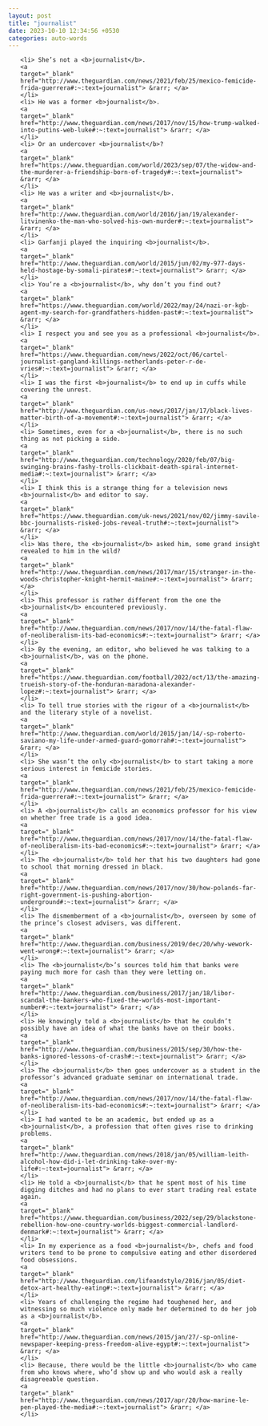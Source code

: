```yaml
---
layout: post
title: "journalist"
date: 2023-10-10 12:34:56 +0530
categories: auto-words
---
```

<ol>

    <li> She’s not a <b>journalist</b>.
    <a 
    target="_blank" 
    href="http://www.theguardian.com/news/2021/feb/25/mexico-femicide-frida-guerrera#:~:text=journalist"> &rarr; </a>
    </li>
    <li> He was a former <b>journalist</b>.
    <a 
    target="_blank" 
    href="http://www.theguardian.com/news/2017/nov/15/how-trump-walked-into-putins-web-luke#:~:text=journalist"> &rarr; </a>
    </li>
    <li> Or an undercover <b>journalist</b>?
    <a 
    target="_blank" 
    href="https://www.theguardian.com/world/2023/sep/07/the-widow-and-the-murderer-a-friendship-born-of-tragedy#:~:text=journalist"> &rarr; </a>
    </li>
    <li> He was a writer and <b>journalist</b>.
    <a 
    target="_blank" 
    href="http://www.theguardian.com/world/2016/jan/19/alexander-litvinenko-the-man-who-solved-his-own-murder#:~:text=journalist"> &rarr; </a>
    </li>
    <li> Garfanji played the inquiring <b>journalist</b>.
    <a 
    target="_blank" 
    href="http://www.theguardian.com/world/2015/jun/02/my-977-days-held-hostage-by-somali-pirates#:~:text=journalist"> &rarr; </a>
    </li>
    <li> You’re a <b>journalist</b>, why don’t you find out?
    <a 
    target="_blank" 
    href="https://www.theguardian.com/world/2022/may/24/nazi-or-kgb-agent-my-search-for-grandfathers-hidden-past#:~:text=journalist"> &rarr; </a>
    </li>
    <li> I respect you and see you as a professional <b>journalist</b>.
    <a 
    target="_blank" 
    href="https://www.theguardian.com/news/2022/oct/06/cartel-journalist-gangland-killings-netherlands-peter-r-de-vries#:~:text=journalist"> &rarr; </a>
    </li>
    <li> I was the first <b>journalist</b> to end up in cuffs while covering the unrest.
    <a 
    target="_blank" 
    href="http://www.theguardian.com/us-news/2017/jan/17/black-lives-matter-birth-of-a-movement#:~:text=journalist"> &rarr; </a>
    </li>
    <li> Sometimes, even for a <b>journalist</b>, there is no such thing as not picking a side.
    <a 
    target="_blank" 
    href="http://www.theguardian.com/technology/2020/feb/07/big-swinging-brains-fashy-trolls-clickbait-death-spiral-internet-media#:~:text=journalist"> &rarr; </a>
    </li>
    <li> I think this is a strange thing for a television news <b>journalist</b> and editor to say.
    <a 
    target="_blank" 
    href="https://www.theguardian.com/uk-news/2021/nov/02/jimmy-savile-bbc-journalists-risked-jobs-reveal-truth#:~:text=journalist"> &rarr; </a>
    </li>
    <li> Was there, the <b>journalist</b> asked him, some grand insight revealed to him in the wild?
    <a 
    target="_blank" 
    href="http://www.theguardian.com/news/2017/mar/15/stranger-in-the-woods-christopher-knight-hermit-maine#:~:text=journalist"> &rarr; </a>
    </li>
    <li> This professor is rather different from the one the <b>journalist</b> encountered previously.
    <a 
    target="_blank" 
    href="http://www.theguardian.com/news/2017/nov/14/the-fatal-flaw-of-neoliberalism-its-bad-economics#:~:text=journalist"> &rarr; </a>
    </li>
    <li> By the evening, an editor, who believed he was talking to a <b>journalist</b>, was on the phone.
    <a 
    target="_blank" 
    href="https://www.theguardian.com/football/2022/oct/13/the-amazing-trueish-story-of-the-honduran-maradona-alexander-lopez#:~:text=journalist"> &rarr; </a>
    </li>
    <li> To tell true stories with the rigour of a <b>journalist</b> and the literary style of a novelist.
    <a 
    target="_blank" 
    href="http://www.theguardian.com/world/2015/jan/14/-sp-roberto-saviano-my-life-under-armed-guard-gomorrah#:~:text=journalist"> &rarr; </a>
    </li>
    <li> She wasn’t the only <b>journalist</b> to start taking a more serious interest in femicide stories.
    <a 
    target="_blank" 
    href="http://www.theguardian.com/news/2021/feb/25/mexico-femicide-frida-guerrera#:~:text=journalist"> &rarr; </a>
    </li>
    <li> A <b>journalist</b> calls an economics professor for his view on whether free trade is a good idea.
    <a 
    target="_blank" 
    href="http://www.theguardian.com/news/2017/nov/14/the-fatal-flaw-of-neoliberalism-its-bad-economics#:~:text=journalist"> &rarr; </a>
    </li>
    <li> The <b>journalist</b> told her that his two daughters had gone to school that morning dressed in black.
    <a 
    target="_blank" 
    href="http://www.theguardian.com/news/2017/nov/30/how-polands-far-right-government-is-pushing-abortion-underground#:~:text=journalist"> &rarr; </a>
    </li>
    <li> The dismemberment of a <b>journalist</b>, overseen by some of the prince’s closest advisers, was different.
    <a 
    target="_blank" 
    href="http://www.theguardian.com/business/2019/dec/20/why-wework-went-wrong#:~:text=journalist"> &rarr; </a>
    </li>
    <li> The <b>journalist</b>’s sources told him that banks were paying much more for cash than they were letting on.
    <a 
    target="_blank" 
    href="http://www.theguardian.com/business/2017/jan/18/libor-scandal-the-bankers-who-fixed-the-worlds-most-important-number#:~:text=journalist"> &rarr; </a>
    </li>
    <li> He knowingly told a <b>journalist</b> that he couldn’t possibly have an idea of what the banks have on their books.
    <a 
    target="_blank" 
    href="http://www.theguardian.com/business/2015/sep/30/how-the-banks-ignored-lessons-of-crash#:~:text=journalist"> &rarr; </a>
    </li>
    <li> The <b>journalist</b> then goes undercover as a student in the professor’s advanced graduate seminar on international trade.
    <a 
    target="_blank" 
    href="http://www.theguardian.com/news/2017/nov/14/the-fatal-flaw-of-neoliberalism-its-bad-economics#:~:text=journalist"> &rarr; </a>
    </li>
    <li> I had wanted to be an academic, but ended up as a <b>journalist</b>, a profession that often gives rise to drinking problems.
    <a 
    target="_blank" 
    href="http://www.theguardian.com/news/2018/jan/05/william-leith-alcohol-how-did-i-let-drinking-take-over-my-life#:~:text=journalist"> &rarr; </a>
    </li>
    <li> He told a <b>journalist</b> that he spent most of his time digging ditches and had no plans to ever start trading real estate again.
    <a 
    target="_blank" 
    href="https://www.theguardian.com/business/2022/sep/29/blackstone-rebellion-how-one-country-worlds-biggest-commercial-landlord-denmark#:~:text=journalist"> &rarr; </a>
    </li>
    <li> In my experience as a food <b>journalist</b>, chefs and food writers tend to be prone to compulsive eating and other disordered food obsessions.
    <a 
    target="_blank" 
    href="http://www.theguardian.com/lifeandstyle/2016/jan/05/diet-detox-art-healthy-eating#:~:text=journalist"> &rarr; </a>
    </li>
    <li> Years of challenging the regime had toughened her, and witnessing so much violence only made her determined to do her job as a <b>journalist</b>.
    <a 
    target="_blank" 
    href="http://www.theguardian.com/news/2015/jan/27/-sp-online-newspaper-keeping-press-freedom-alive-egypt#:~:text=journalist"> &rarr; </a>
    </li>
    <li> Because, there would be the little <b>journalist</b> who came from who knows where, who’d show up and who would ask a really disagreeable question.
    <a 
    target="_blank" 
    href="http://www.theguardian.com/news/2017/apr/20/how-marine-le-pen-played-the-media#:~:text=journalist"> &rarr; </a>
    </li>